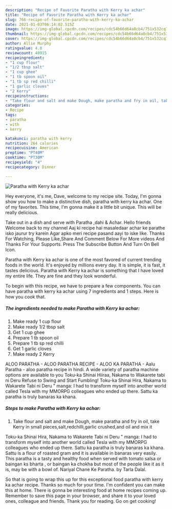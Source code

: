 ```yaml
---
description: "Recipe of Favorite Paratha with Kerry ka achar"
title: "Recipe of Favorite Paratha with Kerry ka achar"
slug: 766-recipe-of-favorite-paratha-with-kerry-ka-achar
date: 2021-01-03T06:14:02.515Z
image: https://img-global.cpcdn.com/recipes/cdc54b66d64a8cb4/751x532cq70/paratha-with-kerry-ka-achar-recipe-main-photo.jpg
thumbnail: https://img-global.cpcdn.com/recipes/cdc54b66d64a8cb4/751x532cq70/paratha-with-kerry-ka-achar-recipe-main-photo.jpg
cover: https://img-global.cpcdn.com/recipes/cdc54b66d64a8cb4/751x532cq70/paratha-with-kerry-ka-achar-recipe-main-photo.jpg
author: Allie Murphy
ratingvalue: 4.8
reviewcount: 40915
recipeingredient:
- "1 cup flour"
- "1/2 tbsp salt"
- "1 cup ghee"
- "1 tb spoon oil"
- "1 tb sp red chilli"
- "1 garlic cloves"
- "2 Kerry"
recipeinstructions:
- "Take flour and salt and make Dough, make paratha and fry in oil, take Kerry in small pieces,salt,redchilli,garlic crushed,and oil and mix it"
categories:
- Recipe
tags:
- paratha
- with
- kerry

katakunci: paratha with kerry 
nutrition: 264 calories
recipecuisine: American
preptime: "PT40M"
cooktime: "PT30M"
recipeyield: "4"
recipecategory: Dinner

---
```



![Paratha with Kerry ka achar](https://img-global.cpcdn.com/recipes/cdc54b66d64a8cb4/751x532cq70/paratha-with-kerry-ka-achar-recipe-main-photo.jpg)

Hey everyone, it's me, Dave, welcome to my recipe site. Today, I'm gonna show you how to make a distinctive dish, paratha with kerry ka achar. One of my favorites. This time, I'm gonna make it a little bit unique. This will be really delicious.

Take out in a dish and serve with Paratha ,dahi &amp; Achar. Hello friends Welcome back to my channel Aaj ki recipe hai masaledaar achar ke parathe isko jaurur try karein Agar apko meri recipe pasand aayi to iske like. Thanks For Watching, Please Like,Share And Comment Below For More videos And Thanks For Your Supports. Press The Subscribe Button And Turn On Bell Icon.

Paratha with Kerry ka achar is one of the most favored of current trending foods in the world. It's enjoyed by millions every day. It is simple, it is fast, it tastes delicious. Paratha with Kerry ka achar is something that I have loved my entire life. They are fine and they look wonderful.


To begin with this recipe, we have to prepare a few components. You can have paratha with kerry ka achar using 7 ingredients and 1 steps. Here is how you cook that.

<!--inarticleads1-->

##### The ingredients needed to make Paratha with Kerry ka achar:

1. Make ready 1 cup flour
1. Make ready 1/2 tbsp salt
1. Get 1 cup ghee
1. Prepare 1 tb spoon oil
1. Prepare 1 tb sp red chilli
1. Get 1 garlic cloves
1. Make ready 2 Kerry


ALOO PARATHA - ALOO PARATHA RECIPE - ALOO KA PARATHA - Aalu Paratha - aloo paratha recipe in hindi. A wide variety of paratha machine options are available to you Toku-ka Shinai Hiiraa, Nakama to Wakarete tabi ni Deru Refuse to Swing and Start Fumbling! Toku-ka Shinai Hira, Nakama to Wakarete Tabi ni Deru &#34; manga: I had to transform myself into another world called Tesla with my MMORPG colleagues who ended up there. Sattu ka paratha is truly banaras ka khana. 

<!--inarticleads2-->

##### Steps to make Paratha with Kerry ka achar:

1. Take flour and salt and make Dough, make paratha and fry in oil, take Kerry in small pieces,salt,redchilli,garlic crushed,and oil and mix it


Toku-ka Shinai Hira, Nakama to Wakarete Tabi ni Deru &#34; manga: I had to transform myself into another world called Tesla with my MMORPG colleagues who ended up there. Sattu ka paratha is truly banaras ka khana. Sattu is a flour of roasted gram and it is available in banaras very easily. This paratha is a tasty and healthy food when served with tomato salsa or baingan ks bharta , or baingan ka chokha but most of the people like it as it is, may be with a bowl of. Nariyal Chane Ke Paratha. by Tarla Dalal. 

So that is going to wrap this up for this exceptional food paratha with kerry ka achar recipe. Thanks so much for your time. I'm confident you can make this at home. There is gonna be interesting food at home recipes coming up. Remember to save this page in your browser, and share it to your loved ones, colleague and friends. Thank you for reading. Go on get cooking!
